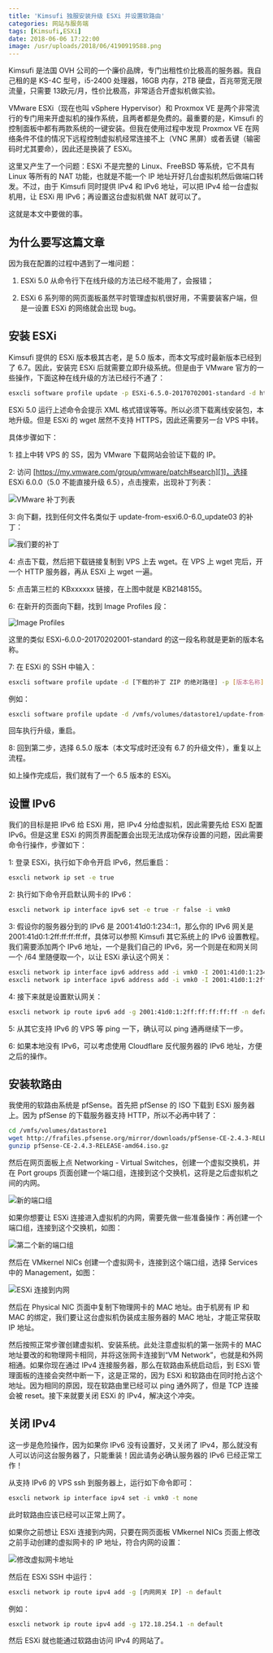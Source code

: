```yaml
---
title: 'Kimsufi 独服安装升级 ESXi 并设置软路由'
categories: 网站与服务端
tags: [Kimsufi,ESXi]
date: 2018-06-06 17:22:00
image: /usr/uploads/2018/06/4190919588.png
---
```

Kimsufi 是法国 OVH 公司的一个廉价品牌，专门出租性价比极高的服务器。我自己租的是 KS-4C 型号，i5-2400 处理器，16GB 内存，2TB 硬盘，百兆带宽无限流量，只需要 13欧元/月，性价比极高，非常适合开虚拟机做实验。

VMware ESXi（现在也叫 vSphere Hypervisor）和 Proxmox VE 是两个非常流行的专门用来开虚拟机的操作系统，且两者都是免费的。最重要的是，Kimsufi 的控制面板中都有两款系统的一键安装。但我在使用过程中发现 Proxmox VE 在网络条件不佳的情况下远程控制虚拟机经常连接不上（VNC 黑屏）或者丢键（输密码时尤其要命），因此还是换装了 ESXi。

这里又产生了一个问题：ESXi 不是完整的 Linux、FreeBSD 等系统，它不具有 Linux 等所有的 NAT 功能，也就是不能一个 IP 地址开好几台虚拟机然后做端口转发。不过，由于 Kimsufi 同时提供 IPv4 和 IPv6 地址，可以把 IPv4 给一台虚拟机用，让 ESXi 用 IPv6；再设置这台虚拟机做 NAT 就可以了。

这就是本文中要做的事。

为什么要写这篇文章
---------------

因为我在配置的过程中遇到了一堆问题：

1. ESXi 5.0 从命令行下在线升级的方法已经不能用了，会报错；

2. ESXi 6 系列带的网页面板虽然平时管理虚拟机很好用，不需要装客户端，但是一设置 ESXi 的网络就会出现 bug。

安装 ESXi
--------

Kimsufi 提供的 ESXi 版本极其古老，是 5.0 版本，而本文写成时最新版本已经到了 6.7。因此，安装完 ESXi 后就需要立即升级系统。但是由于 VMware 官方的一些操作，下面这种在线升级的方法已经行不通了：

```bash
esxcli software profile update -p ESXi-6.5.0-20170702001-standard -d https://hostupdate.vmware.com/software/VUM/PRODUCTION/main/vmw-depot-index.xml
```

ESXi 5.0 运行上述命令会提示 XML 格式错误等等。所以必须下载离线安装包，本地升级。但是 ESXi 的 wget 居然不支持 HTTPS，因此还需要另一台 VPS 中转。

具体步骤如下：

1: 挂上中转 VPS 的 SS，因为 VMware 下载网站会验证下载的 IP。

2: 访问 [https://my.vmware.com/group/vmware/patch#search][1]，选择 ESXi 6.0.0（5.0 不能直接升级 6.5），点击搜索，出现补丁列表：

![VMware 补丁列表][2]

3: 向下翻，找到任何文件名类似于 update-from-esxi6.0-6.0_update03 的补丁：

![我们要的补丁][3]

4: 点击下载，然后把下载链接复制到 VPS 上去 wget。在 VPS 上 wget 完后，开一个 HTTP 服务器，再从 ESXi 上 wget 一遍。

5: 点击第三栏的 KBxxxxxx 链接，在上图中就是 KB2148155。

6: 在新开的页面向下翻，找到 Image Profiles 段：

![Image Profiles][4]

这里的类似 ESXi-6.0.0-20170202001-standard 的这一段名称就是更新的版本名称。

7: 在 ESXi 的 SSH 中输入：

```bash
esxcli software profile update -d [下载的补丁 ZIP 的绝对路径] -p [版本名称]
```

例如：

```bash
esxcli software profile update -d /vmfs/volumes/datastore1/update-from-esxi6.0-6.0_update03.zip -p ESXi-6.0.0-20170202001-standard
```

回车执行升级，重启。

8: 回到第二步，选择 6.5.0 版本（本文写成时还没有 6.7 的升级文件），重复以上流程。

如上操作完成后，我们就有了一个 6.5 版本的 ESXi。

设置 IPv6
--------

我们的目标是把 IPv6 给 ESXi 用，把 IPv4 分给虚拟机，因此需要先给 ESXi 配置 IPv6。但是这里 ESXi 的网页界面配置会出现无法成功保存设置的问题，因此需要命令行操作，步骤如下：

1: 登录 ESXi，执行如下命令开启 IPv6，然后重启：

```bash
esxcli network ip set -e true
```

2: 执行如下命令开启默认网卡的 IPv6：

```bash
esxcli network ip interface ipv6 set -e true -r false -i vmk0
```

3: 假设你的服务器分到的 IPv6 是 2001:41d0:1:234::1，那么你的 IPv6 网关是 2001:41d0:1:2ff:ff:ff:ff:ff，具体可以参照 Kimsufi 其它系统上的 IPv6 设置教程。我们需要添加两个 IPv6 地址，一个是我们自己的 IPv6，另一个则是在和网关同一个 /64 里随便取一个，以让 ESXi 承认这个网关：

```bash
esxcli network ip interface ipv6 address add -i vmk0 -I 2001:41d0:1:234::1
esxcli network ip interface ipv6 address add -i vmk0 -I 2001:41d0:1:2ff:12:34:56:78
```

4: 接下来就是设置默认网关：

```bash
esxcli network ip route ipv6 add -g 2001:41d0:1:2ff:ff:ff:ff:ff -n default
```

5: 从其它支持 IPv6 的 VPS 等 ping 一下，确认可以 ping 通再继续下一步。

6: 如果本地没有 IPv6，可以考虑使用 Cloudflare 反代服务器的 IPv6 地址，方便之后的操作。

安装软路由
--------

我使用的软路由系统是 pfSense。首先把 pfSense 的 ISO 下载到 ESXi 服务器上。因为 pfSense 的下载服务器支持 HTTP，所以不必再中转了：

```bash
cd /vmfs/volumes/datastore1
wget http://frafiles.pfsense.org/mirror/downloads/pfSense-CE-2.4.3-RELEASE-amd64.iso.gz
gunzip pfSense-CE-2.4.3-RELEASE-amd64.iso.gz
```

然后在网页面板上点 Networking - Virtual Switches，创建一个虚拟交换机，并在 Port groups 页面创建一个端口组，连接到这个交换机，这将是之后虚拟机之间的内网。

![新的端口组][5]

如果你想要让 ESXi 连接进入虚拟机的内网，需要先做一些准备操作：再创建一个端口组，连接到这个交换机，如图：

![第二个新的端口组][6]

然后在 VMkernel NICs 创建一个虚拟网卡，连接到这个端口组，选择 Services 中的 Management，如图：

![ESXi 连接到内网][7]

然后在 Physical NIC 页面中复制下物理网卡的 MAC 地址。由于机房有 IP 和 MAC 的绑定，我们要让这台虚拟机伪装成主服务器的 MAC 地址，才能正常获取 IP 地址。

然后按照正常步骤创建虚拟机、安装系统。此处注意虚拟机的第一张网卡的 MAC 地址要改的和物理网卡相同，并将这张网卡连接到“VM Network”，也就是和外网相通。如果你现在通过 IPv4 连接服务器，那么在软路由系统启动后，到 ESXi 管理面板的连接会突然中断一下，这是正常的，因为 ESXi 和软路由在同时抢占这个地址。因为相同的原因，现在软路由里已经可以 ping 通外网了，但是 TCP 连接会被 reset。接下来就要关闭 ESXi 的 IPv4，解决这个冲突。

关闭 IPv4
--------

这一步是危险操作，因为如果你 IPv6 没有设置好，又关闭了 IPv4，那么就没有人可以访问这台服务器了，只能重装！因此请务必确认服务器的 IPv6 已经正常工作！

从支持 IPv6 的 VPS ssh 到服务器上，运行如下命令即可：

```bash
esxcli network ip interface ipv4 set -i vmk0 -t none
```

此时软路由应该已经可以正常上网了。

如果你之前想让 ESXi 连接到内网，只要在网页面板 VMkernel NICs 页面上修改之前手动创建的虚拟网卡的 IP 地址，符合内网的设置：

![修改虚拟网卡地址][8]

然后在 ESXi SSH 中运行：

```bash
esxcli network ip route ipv4 add -g [内网网关 IP] -n default
```

例如：

```bash
esxcli network ip route ipv4 add -g 172.18.254.1 -n default
```

然后 ESXi 就也能通过软路由访问 IPv4 的网站了。

  [1]: https://my.vmware.com/group/vmware/patch#search
  [2]: /usr/uploads/2018/06/4190919588.png
  [3]: /usr/uploads/2018/06/162530643.png
  [4]: /usr/uploads/2018/06/85829824.png
  [5]: /usr/uploads/2018/06/1606507342.png
  [6]: /usr/uploads/2018/06/4199878051.png
  [7]: /usr/uploads/2018/06/1501702341.png
  [8]: /usr/uploads/2018/06/3509596894.png
